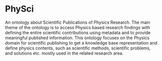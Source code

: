 # PhySci
An ontology about Scientific Publications of Physics Research. The main theme of the ontology is to access Physics based research findings with defining the entire scientific contributions using metadata and to provide meaningful published information. This ontology focuses on the Physics domain for scientific publishing to get a knowledge base representation and define physics contents, such as scientific methods, scientific problems, and solutions etc. mostly used in the related research area.
